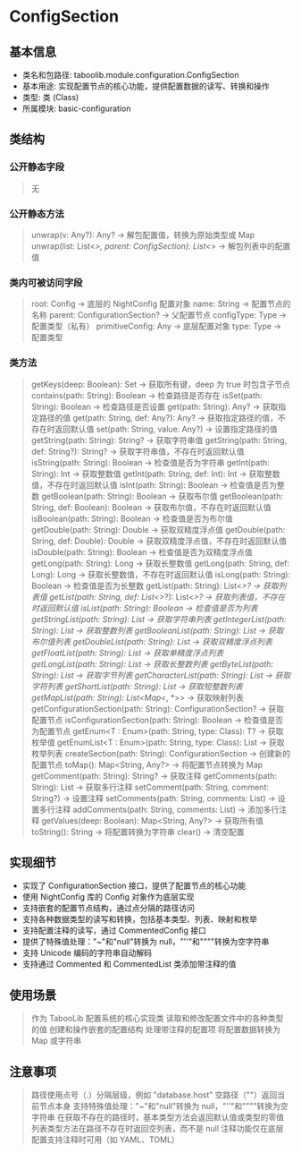 # ConfigSection
## 基本信息
- 类名和包路径: taboolib.module.configuration.ConfigSection
- 基本用途: 实现配置节点的核心功能，提供配置数据的读写、转换和操作
- 类型: 类 (Class)
- 所属模块: basic-configuration

## 类结构
### 公开静态字段
> 无

### 公开静态方法
> unwrap(v: Any?): Any? -> 解包配置值，转换为原始类型或 Map
> unwrap(list: List<*>, parent: ConfigSection): List<*> -> 解包列表中的配置值

### 类内可被访问字段
> root: Config -> 底层的 NightConfig 配置对象
> name: String -> 配置节点的名称
> parent: ConfigurationSection? -> 父配置节点
> configType: Type -> 配置类型（私有）
> primitiveConfig: Any -> 底层配置对象
> type: Type -> 配置类型

### 类方法
> getKeys(deep: Boolean): Set<String> -> 获取所有键，deep 为 true 时包含子节点
> contains(path: String): Boolean -> 检查路径是否存在
> isSet(path: String): Boolean -> 检查路径是否设置
> get(path: String): Any? -> 获取指定路径的值
> get(path: String, def: Any?): Any? -> 获取指定路径的值，不存在时返回默认值
> set(path: String, value: Any?) -> 设置指定路径的值
> getString(path: String): String? -> 获取字符串值
> getString(path: String, def: String?): String? -> 获取字符串值，不存在时返回默认值
> isString(path: String): Boolean -> 检查值是否为字符串
> getInt(path: String): Int -> 获取整数值
> getInt(path: String, def: Int): Int -> 获取整数值，不存在时返回默认值
> isInt(path: String): Boolean -> 检查值是否为整数
> getBoolean(path: String): Boolean -> 获取布尔值
> getBoolean(path: String, def: Boolean): Boolean -> 获取布尔值，不存在时返回默认值
> isBoolean(path: String): Boolean -> 检查值是否为布尔值
> getDouble(path: String): Double -> 获取双精度浮点值
> getDouble(path: String, def: Double): Double -> 获取双精度浮点值，不存在时返回默认值
> isDouble(path: String): Boolean -> 检查值是否为双精度浮点值
> getLong(path: String): Long -> 获取长整数值
> getLong(path: String, def: Long): Long -> 获取长整数值，不存在时返回默认值
> isLong(path: String): Boolean -> 检查值是否为长整数
> getList(path: String): List<*>? -> 获取列表值
> getList(path: String, def: List<*>?): List<*>? -> 获取列表值，不存在时返回默认值
> isList(path: String): Boolean -> 检查值是否为列表
> getStringList(path: String): List<String> -> 获取字符串列表
> getIntegerList(path: String): List<Int> -> 获取整数列表
> getBooleanList(path: String): List<Boolean> -> 获取布尔值列表
> getDoubleList(path: String): List<Double> -> 获取双精度浮点列表
> getFloatList(path: String): List<Float> -> 获取单精度浮点列表
> getLongList(path: String): List<Long> -> 获取长整数列表
> getByteList(path: String): List<Byte> -> 获取字节列表
> getCharacterList(path: String): List<Char> -> 获取字符列表
> getShortList(path: String): List<Short> -> 获取短整数列表
> getMapList(path: String): List<Map<*, *>> -> 获取映射列表
> getConfigurationSection(path: String): ConfigurationSection? -> 获取配置节点
> isConfigurationSection(path: String): Boolean -> 检查值是否为配置节点
> getEnum<T : Enum<T>>(path: String, type: Class<T>): T? -> 获取枚举值
> getEnumList<T : Enum<T>>(path: String, type: Class<T>): List<T> -> 获取枚举列表
> createSection(path: String): ConfigurationSection -> 创建新的配置节点
> toMap(): Map<String, Any?> -> 将配置节点转换为 Map
> getComment(path: String): String? -> 获取注释
> getComments(path: String): List<String> -> 获取多行注释
> setComment(path: String, comment: String?) -> 设置注释
> setComments(path: String, comments: List<String>) -> 设置多行注释
> addComments(path: String, comments: List<String>) -> 添加多行注释
> getValues(deep: Boolean): Map<String, Any?> -> 获取所有值
> toString(): String -> 将配置转换为字符串
> clear() -> 清空配置

## 实现细节
- 实现了 ConfigurationSection 接口，提供了配置节点的核心功能
- 使用 NightConfig 库的 Config 对象作为底层实现
- 支持嵌套的配置节点结构，通过点分隔的路径访问
- 支持各种数据类型的读写和转换，包括基本类型、列表、映射和枚举
- 支持配置注释的读写，通过 CommentedConfig 接口
- 提供了特殊值处理："~"和"null"转换为 null，"''"和"\"\""转换为空字符串
- 支持 Unicode 编码的字符串自动解码
- 支持通过 Commented 和 CommentedList 类添加带注释的值

## 使用场景
> 作为 TabooLib 配置系统的核心实现类
> 读取和修改配置文件中的各种类型的值
> 创建和操作嵌套的配置结构
> 处理带注释的配置项
> 将配置数据转换为 Map 或字符串

## 注意事项
> 路径使用点号（.）分隔层级，例如 "database.host"
> 空路径（""）返回当前节点本身
> 支持特殊值处理："~"和"null"转换为 null，"''"和"\"\""转换为空字符串
> 在获取不存在的路径时，基本类型方法会返回默认值或类型的零值
> 列表类型方法在路径不存在时返回空列表，而不是 null
> 注释功能仅在底层配置支持注释时可用（如 YAML、TOML）

